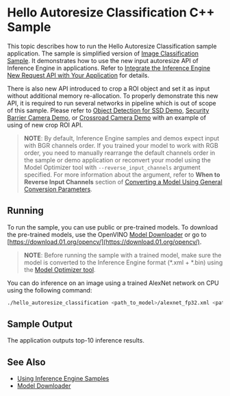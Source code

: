 # Hello Autoresize Classification C++ Sample

This topic describes how to run the Hello Autoresize Classification sample application.
The sample is simplified version of [Image Classification Sample](./inference-engine/samples/classification_sample/README.md).
It demonstrates how to use the new input autoresize API of Inference Engine in applications. Refer to
[Integrate the Inference Engine New Request API with Your Application](./docs/IE_DG/Integrate_with_customer_application_new_API.md) for details.

There is also new API introduced to crop a ROI object and set it as input without additional memory re-allocation.
To properly demonstrate this new API, it is required to run several networks in pipeline which is out of scope of this sample.
Please refer to [Object Detection for SSD Demo](./inference-engine/samples/object_detection_demo_ssd_async/README.md),
[Security Barrier Camera Demo](./inference-engine/samples/security_barrier_camera_demo/README.md), or
[Crossroad Camera Demo](./inference-engine/samples/crossroad_camera_demo/README.md) with an example of using of new crop ROI API.

> **NOTE**: By default, Inference Engine samples and demos expect input with BGR channels order. If you trained your model to work with RGB order, you need to manually rearrange the default channels order in the sample or demo application or reconvert your model using the Model Optimizer tool with `--reverse_input_channels` argument specified. For more information about the argument, refer to **When to Reverse Input Channels** section of [Converting a Model Using General Conversion Parameters](./docs/MO_DG/prepare_model/convert_model/Converting_Model_General.md).

## Running

To run the sample, you can use public or pre-trained models. To download the pre-trained models, use the OpenVINO [Model Downloader](https://github.com/opencv/open_model_zoo/tree/2018/model_downloader) or go to [https://download.01.org/opencv/](https://download.01.org/opencv/).

> **NOTE**: Before running the sample with a trained model, make sure the model is converted to the Inference Engine format (\*.xml + \*.bin) using the [Model Optimizer tool](./docs/MO_DG/Deep_Learning_Model_Optimizer_DevGuide.md).

You can do inference on an image using a trained AlexNet network on CPU using the following command:
```sh
./hello_autoresize_classification <path_to_model>/alexnet_fp32.xml <path_to_image>/cat.bmp CPU
```

## Sample Output

The application outputs top-10 inference results.

## See Also
* [Using Inference Engine Samples](./docs/IE_DG/Samples_Overview.md)
* [Model Downloader](https://github.com/opencv/open_model_zoo/tree/2018/model_downloader)
